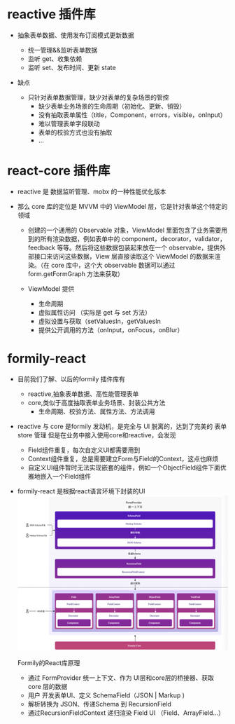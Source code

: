 # reactive 插件库

- 抽象表单数据、使用发布订阅模式更新数据

  - 统一管理&&监听表单数据
  - 监听 get、收集依赖
  - 监听 set、发布时间、更新 state

- 缺点
  - 只针对表单数据管理，缺少对表单的复杂场景的管控
    - 缺少表单业务场景的生命周期（初始化、更新、销毁）
    - 没有抽取表单属性（title，Component，errors，visible，onInput）
    - 难以管理表单字段联动
    - 表单的校验方式也没有抽取
    - ...

# react-core 插件库

- reactive 是 数据监听管理、mobx 的一种性能优化版本
- 那么 core 库的定位是 MVVM 中的 ViewModel 层，它是针对表单这个特定的领域

  - 创建的一个通用的 Observable 对象，ViewModel 里面包含了业务需要用到的所有渲染数据，例如表单中的 component，decorator，validator，feedback 等等。然后将这些数据包装起来放在一个 observable，提供外部接口来访问这些数据，View 层直接读取这个 ViewModel 的数据来渲染。（在 core 库中，这个大 observable 数据可以通过 form.getFormGraph 方法来获取）

  - ViewModel 提供
    - 生命周期
    - 虚拟属性访问 （实际是 get 与 set 方法）
    - 虚拟设置与获取（setValuesIn，getValuesIn
    - 提供公开调用的方法（onInput，onFocus，onBlur）


# formily-react 

- 目前我们了解、以后的formily 插件库有
    - reactive,抽象表单数据、高性能管理表单
    - core,类似于高度抽取表单业务场景、封装公共方法
        - 生命周期、校验方法、属性方法、方法调用
- reactive 与 core 是formily 发动机，是完全与 UI 脱离的，达到了完美的 表单store 管理
  但是在业务中接入使用core和reactive，会发现
    - Field组件重复，每次自定义UI都需要用到
    - Context组件重复，总是需要建立Form与Field的Context，这点也麻烦
    - 自定义UI组件暂时无法实现嵌套的组件，例如一个ObjectField组件下面优雅地嵌入一个Field组件


- formily-react 是根据react语言环境下封装的UI
  ![avatar](../../static/image/formily-react.png)

    Formily的React库原理
    - 通过 FormProvider 统一上下文、作为 UI层和core层的桥接器、获取 core 层的数据
    - 用户 开发表单UI、定义 SchemaField（JSON | Markup )
    - 解析转换为 JSON、传递Schema 到 RecursionField
    - 通过RecursionFieldContext 递归渲染 Field UI （Field、ArrayField...）
    